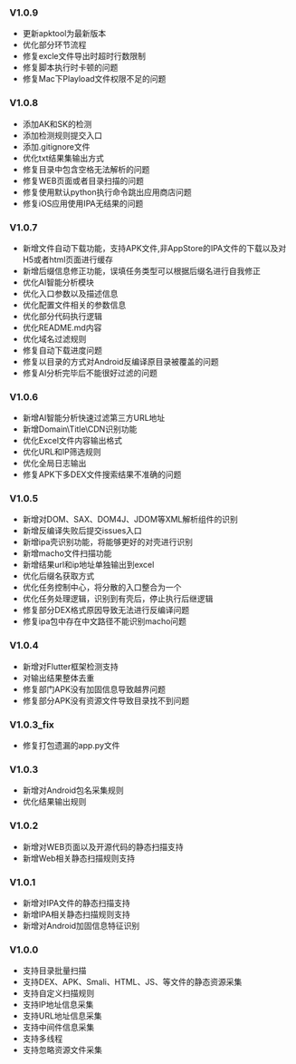 ### V1.0.9
- 更新apktool为最新版本
- 优化部分环节流程
- 修复excle文件导出时超时行数限制
- 修复脚本执行时卡顿的问题
- 修复Mac下Playload文件权限不足的问题

### V1.0.8
- 添加AK和SK的检测
- 添加检测规则提交入口
- 添加.gitignore文件
- 优化txt结果集输出方式
- 修复目录中包含空格无法解析的问题
- 修复WEB页面或者目录扫描的问题
- 修复使用默认python执行命令跳出应用商店问题
- 修复iOS应用使用IPA无结果的问题

### V1.0.7
- 新增文件自动下载功能，支持APK文件,非AppStore的IPA文件的下载以及对H5或者html页面进行缓存
- 新增后缀信息修正功能，误填任务类型可以根据后缀名进行自我修正
- 优化AI智能分析模块
- 优化入口参数以及描述信息
- 优化配置文件相关的参数信息
- 优化部分代码执行逻辑
- 优化README.md内容
- 优化域名过滤规则
- 修复自动下载进度问题
- 修复以目录的方式对Android反编译原目录被覆盖的问题
- 修复AI分析完毕后不能很好过滤的问题

### V1.0.6
- 新增AI智能分析快速过滤第三方URL地址
- 新增Domain\Title\CDN识别功能
- 优化Excel文件内容输出格式
- 优化URL和IP筛选规则
- 优化全局日志输出
- 修复APK下多DEX文件搜索结果不准确的问题

### V1.0.5
- 新增对DOM、SAX、DOM4J、JDOM等XML解析组件的识别
- 新增反编译失败后提交issues入口
- 新增ipa壳识别功能，将能够更好的对壳进行识别
- 新增macho文件扫描功能
- 新增结果url和ip地址单独输出到excel
- 优化后缀名获取方式 
- 优化任务控制中心，将分散的入口整合为一个
- 优化任务处理逻辑，识别到有壳后，停止执行后继逻辑
- 修复部分DEX格式原因导致无法进行反编译问题
- 修复ipa包中存在中文路径不能识别macho问题

### V1.0.4
- 新增对Flutter框架检测支持
- 对输出结果整体去重
- 修复部门APK没有加固信息导致越界问题
- 修复部分APK没有资源文件导致目录找不到问题

### V1.0.3_fix
- 修复打包遗漏的app.py文件

### V1.0.3
- 新增对Android包名采集规则
- 优化结果输出规则

### V1.0.2
- 新增对WEB页面以及开源代码的静态扫描支持
- 新增Web相关静态扫描规则支持

### V1.0.1
- 新增对IPA文件的静态扫描支持
- 新增IPA相关静态扫描规则支持
- 新增对Android加固信息特征识别

### V1.0.0
- 支持目录批量扫描
- 支持DEX、APK、Smali、HTML、JS、等文件的静态资源采集
- 支持自定义扫描规则
- 支持IP地址信息采集
- 支持URL地址信息采集
- 支持中间件信息采集
- 支持多线程
- 支持忽略资源文件采集
